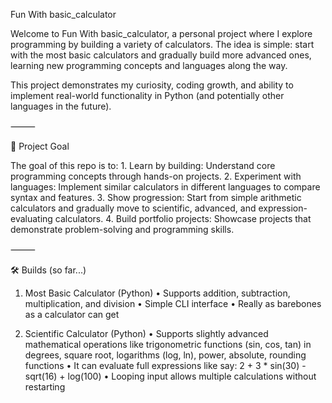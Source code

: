 Fun With basic_calculator

Welcome to Fun With basic_calculator, a personal project where I explore programming by building a variety of calculators. The idea is simple: start with the most basic calculators and gradually build more advanced ones, learning new programming concepts and languages along the way.

This project demonstrates my curiosity, coding growth, and ability to implement real-world functionality in Python (and potentially other languages in the future).

⸻

🧩 Project Goal

The goal of this repo is to:
	1.	Learn by building: Understand core programming concepts through hands-on projects.
	2.	Experiment with languages: Implement similar calculators in different languages to compare syntax and features.
	3.	Show progression: Start from simple arithmetic calculators and gradually move to scientific, advanced, and expression-evaluating calculators.
	4.	Build portfolio projects: Showcase projects that demonstrate problem-solving and programming skills.

⸻

🛠 Builds (so far...)

1) Most Basic Calculator (Python)
	•	Supports addition, subtraction, multiplication, and division
	•	Simple CLI interface
	•	Really as barebones as a calculator can get

2) Scientific Calculator (Python)
	•	Supports slightly advanced mathematical operations like trigonometric functions (sin, cos, tan) in degrees, square root, logarithms (log, ln), power, absolute, rounding functions
  • It can evaluate full expressions like say: 2 + 3 * sin(30) - sqrt(16) + log(100)
  • Looping input allows multiple calculations without restarting
